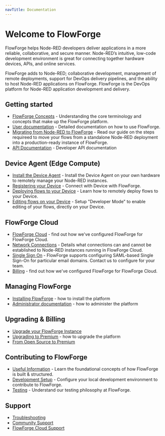 ```yaml
---
navTitle: Documentation
---
```


# Welcome to FlowForge

FlowForge helps Node-RED developers deliver applications in a more reliable,
collaborative, and secure manner. Node-RED’s intuitive, low-code development
environment is great for connecting together hardware devices, APIs, and online
services.

FlowForge adds to Node-RED; collaborative development, management of
remote deployments, support for DevOps delivery pipelines, and the ability to
host Node-RED applications on FlowForge. FlowForge is the DevOps platform for
Node-RED application development and delivery.

## Getting started

 - [FlowForge Concepts](./user/concepts.md) - Understanding the core terminology and concepts that make up the FlowForge platform.
 - [User documentation](./user/) - Detailed documentation on how to use FlowForge.
 - [Migrating from Node-RED to FlowForge](./user/migration/#migrating-a-node-red-application-to-flowforge) - Read our guide on the steps requireed to move your flows from a standalone Node-RED deployment into a production-ready instance of FlowForge.
 - [API Documentation](./api/) - Developer API documentation

## Device Agent (Edge Compute)

- [Install the Device Agent](./user/devices.md) - Install the Device Agent on your own hardware to remotely manage your Node-RED instances.
- [Registering your Device](./user/devices.md#register-the-device) - Connect with Device with FlowForge.
- [Deploying flows to your Device](./user/devices.md#deploying-a-node-red-instance-to-the-device) - Learn how to remotely deploy flows to your Device.
- [Editing flows on your Device](.//user/devices.md#editing-the-node-red-flows-on-a-device) - Setup "Developer Mode" to enable editing of your flows, directly on your Device.

## FlowForge Cloud
 - [FlowForge Cloud](./cloud/) - find out how we've configured FlowForge for FlowForge Cloud.
 - [Network Connections](./cloud/#network-connections/) - Details what connections can and cannot be established to Node-RED instances running in FlowForge Cloud.
 - [Single Sign On](./cloud/#single-sign-on/) - FlowForge supports configuring SAML-based Single Sign-On for particular email domains. Contact us to configure for your team.
 - [Billing](./cloud/) - find out how we've configured FlowForge for FlowForge Cloud.

## Managing FlowForge

- [Installing FlowForge](./install/) - how to install the platform
- [Administrator documentation](./admin/) - how to administer the platform

## Upgrading & Billing

- [Upgrade your FlowForge Instance](./upgrade/README.md)
- [Upgrading to Premium](./upgrade/) - how to upgrade the platform
- [From Open Source to Premium](./upgrade/open-source-to-premium.md)

 ## Contributing to FlowForge
 - [Useful Information](./contribute/#contributing-to-flowforge/) - Learn the foundational concepts of how FlowForge is built & structured. 
 - [Development Setup](./contribute/#development-setup/) - Configure your local development environment to contribute to FlowForge.
 - [Testing](./contribute/#testing/) - Understand our testing philosophy at FlowForge.
## Support

- [Troubleshooting](./user/#debugging-and-fixing-node-red-issues)
- [Community Support](https://community.flowforge.com/)
- [FlowForge Cloud Support](./cloud/#support)